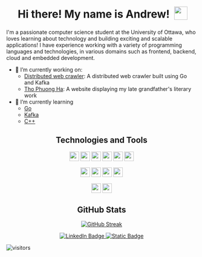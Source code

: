 <h1 align="center">
  Hi there! My name is Andrew!
  <img
    align="center"
    style="position: relative; left: 5px; bottom: 5px"
    src="https://media.giphy.com/media/hvRJCLFzcasrR4ia7z/giphy.gif"
    width="35"
  />
</h1>

I'm a passionate computer science student at the University of Ottawa, who loves learning about technology and building exciting and scalable applications! I have experience working with a variety of programming languages and technologies, in various domains such as frontend, backend, cloud and embedded development.

- 🔭 I’m currently working on:
  - [Distributed web crawler](https://github.com/andrewbapham/distributed-web-crawler): A distributed web crawler built using Go and Kafka
  - [Tho Phuong Ha](https://github.com/andrewbapham/thophuongha-website): A website displaying my late grandfather's literary work
- 🌱 I’m currently learning
  - [Go](https://golang.org/)
  - [Kafka](https://kafka.apache.org/)
  - [C++](https://isocpp.org/)

<div>
  <h2 align="center">Technologies and Tools</h2>
  <p align="center">
    <img
      src="https://img.shields.io/badge/-Go-blue?logo=go&logoColor=white&style=for-the-badge"
      height="25"
    />
    <img
      src="https://img.shields.io/badge/-Python-blue?logo=python&logoColor=white&style=for-the-badge"
      height="25"
    />
    <img
      src="https://img.shields.io/badge/Java-ED8B00?style=for-the-badge&logo=openjdk&logoColor=white"
      height="25"
    />
    <img
      src="https://img.shields.io/badge/-C++-00599C?logo=c%2B%2B&logoColor=white&style=for-the-badge"
      height="25"
    />
    <img
      src="https://img.shields.io/badge/-TypeScript-blue?logo=typescript&logoColor=black&style=for-the-badge"
      height="25"
    />
    <img
      src="https://img.shields.io/badge/-JavaScript-F7DF1E?logo=javascript&logoColor=black&style=for-the-badge"
      height="25"
    />
  </p>
  <p align="center">
    <img
      src="https://img.shields.io/badge/-React-61DAFB?logo=react&logoColor=black&style=for-the-badge"
      height="25"
    />
    <img
      src="https://img.shields.io/badge/-Node.js-339933?logo=node.js&logoColor=white&style=for-the-badge"
      height="25"
    />
    <img
      src="https://img.shields.io/badge/-PostgreSQL-4479A1?logo=postgresql&logoColor=white&style=for-the-badge"
      height="25"
    />
    <img
      src="https://img.shields.io/badge/MongoDB-4ea94b?logo=mongodb&logoColor=white&style=for-the-badge"
      height="25"
    />
  </p>
  <p align="center">
    <img
      src="https://img.shields.io/badge/-Git-F05032?logo=git&logoColor=white&style=for-the-badge"
      height="25"
    />
    <img
      src="https://img.shields.io/badge/-AWS-orange?logo=amazon-web-services&logoColor=white&style=for-the-badge"
      height="25"
    />
  </p>
</div>

<div>
  <h2 align="center">GitHub Stats</h2>
  <p align="center">
    <a href="https://git.io/streak-stats"
      ><img
        src="https://streak-stats.demolab.com?user=andrewbapham&theme=dark"
        alt="GitHub Streak"
    /></a>
  </p>
</div>
<div id="badges" align="center">
  <a href="https://www.linkedin.com/in/andrewbapham/">
    <img
      src="https://img.shields.io/badge/LinkedIn-blue?style=for-the-badge&logo=linkedin&logoColor=white"
      alt="LinkedIn Badge"
    />
  </a>
  <a href="https://andrewpham.xyz/">
    <img
      alt="Static Badge"
      src="https://img.shields.io/badge/Website-00cf00?style=for-the-badge"
    />
  </a>
</div>

![visitors](https://vbr.nathanchung.dev/badge?page_id=andrewbapham&color=00cf00)

<!--
**andrewbapham/andrewbapham** is a ✨ _special_ ✨ repository because its `README.md` (this file) appears on your GitHub profile.

Here are some ideas to get you started:


- 🌱 I’m currently learning ...
- 👯 I’m looking to collaborate on ...
- 🤔 I’m looking for help with ...
- 💬 Ask me about ...
- 📫 How to reach me: ...
- 😄 Pronouns: ...
- ⚡ Fun fact: ...
-->
